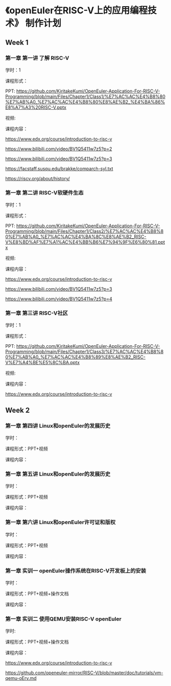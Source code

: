 
# 《openEuler在RISC-V上的应用编程技术》 制作计划


## Week 1


### 第一章 第一讲  了解 RISC-V

学时：1

课程形式：

PPT: https://github.com/KiritakeKumi/OpenEuler-Application-For-RISC-V-Programming/blob/main/Files/Chapter1/Class1/%E7%AC%AC%E4%B8%80%E7%AB%A0_%E7%AC%AC%E4%B8%80%E8%AE%B2_%E4%BA%86%E8%A7%A3%20RISC-V.pptx


视频:


课程内容：

https://www.edx.org/course/introduction-to-risc-v

https://www.bilibili.com/video/BV1Q5411w7z5?p=2

https://www.bilibili.com/video/BV1Q5411w7z5?p=3

https://facstaff.susqu.edu/brakke/comparch-syl.txt

https://riscv.org/about/history/




### 第一章 第二讲  RISC-V软硬件生态
学时：1

课程形式：

PPT: https://github.com/KiritakeKumi/OpenEuler-Application-For-RISC-V-Programming/blob/main/Files/Chapter1/Class2/%E7%AC%AC%E4%B8%80%E7%AB%A0_%E7%AC%AC%E4%BA%8C%E8%AE%B2_RISC-V%E8%BD%AF%E7%A1%AC%E4%BB%B6%E7%94%9F%E6%80%81.pptx


视频:

课程内容：

https://www.edx.org/course/introduction-to-risc-v

https://www.bilibili.com/video/BV1Q5411w7z5?p=3

https://www.bilibili.com/video/BV1Q5411w7z5?p=4


### 第一章 第三讲  RISC-V社区
学时：1

课程形式：

PPT: https://github.com/KiritakeKumi/OpenEuler-Application-For-RISC-V-Programming/blob/main/Files/Chapter1/Class3/%E7%AC%AC%E4%B8%80%E7%AB%A0_%E7%AC%AC%E4%B8%89%E8%AE%B2_RISC-V%E7%A4%BE%E5%8C%BA.pptx


视频:

课程内容：

https://www.edx.org/course/introduction-to-risc-v





## Week 2


### 第一章 第四讲  Linux和openEuler的发展历史
学时：

课程形式：PPT+视频

课程内容：

### 第一章 第五讲  Linux和openEuler的发展历史
学时：

课程形式：PPT+视频

课程内容：

### 第一章 第六讲  Linux和openEuler许可证和版权
学时：

课程形式：PPT+视频

课程内容：

### 第一章 实训一  openEuler操作系统在RISC-V开发板上的安装
学时：

课程形式：PPT+视频+操作文档

课程内容：

### 第一章 实训二  使用QEMU安装RISC-V openEuler
学时:

课程形式：PPT+视频+操作文档

课程内容：

https://www.edx.org/course/introduction-to-risc-v

https://github.com/openeuler-mirror/RISC-V/blob/master/doc/tutorials/vm-qemu-oErv.md